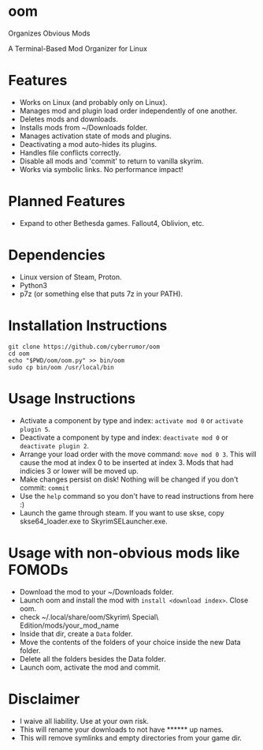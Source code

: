 # oom
Organizes Obvious Mods

A Terminal-Based Mod Organizer for Linux

# Features
- Works on Linux (and probably only on Linux).
- Manages mod and plugin load order independently of one another.
- Deletes mods and downloads.
- Installs mods from ~/Downloads folder.
- Manages activation state of mods and plugins.
- Deactivating a mod auto-hides its plugins.
- Handles file conflicts correctly.
- Disable all mods and 'commit' to return to vanilla skyrim.
- Works via symbolic links. No performance impact!

# Planned Features
- Expand to other Bethesda games. Fallout4, Oblivion, etc.

# Dependencies
- Linux version of Steam, Proton.
- Python3
- p7z (or something else that puts 7z in your PATH).

# Installation Instructions
```
git clone https://github.com/cyberrumor/oom
cd oom
echo "$PWD/oom/oom.py" >> bin/oom
sudo cp bin/oom /usr/local/bin
```

# Usage Instructions
- Activate a component by type and index: `activate mod 0` or `activate plugin 5`.
- Deactivate a component by type and index: `deactivate mod 0` or `deactivate plugin 2`.
- Arrange your load order with the move command: `move mod 0 3`.
  This will cause the mod at index 0 to be inserted at index 3. Mods that had indicies 3 or lower
  will be moved up.
- Make changes persist on disk! Nothing will be changed if you don't commit: `commit`
- Use the `help` command so you don't have to read instructions from here :)
- Launch the game through steam. If you want to use skse, copy skse64_loader.exe to SkyrimSELauncher.exe.

# Usage with non-obvious mods like FOMODs
- Download the mod to your ~/Downloads folder.
- Launch oom and install the mod with `install <download index>`. Close oom.
- check ~/.local/share/oom/Skyrim\ Special\ Edition/mods/your_mod_name
- Inside that dir, create a `Data` folder.
- Move the contents of the folders of your choice inside the new Data folder.
- Delete all the folders besides the Data folder.
- Launch oom, activate the mod and commit.

# Disclaimer
- I waive all liability. Use at your own risk.
- This will rename your downloads to not have ****** up names.
- This will remove symlinks and empty directories from your game dir.


